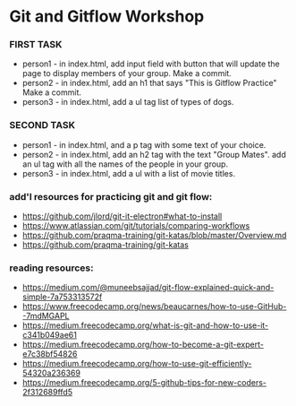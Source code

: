 # Git and Gitflow Workshop
<!-- Created by [Alyssa Graham](https://github.com/agraham0925) and [Marie Trull](https://github.com/marietrull) to help web development students practice the gitflow process in a team setting. -->

### FIRST TASK
* person1 - in index.html, add input field with button that will update the page to display members of your group. Make a commit.
* person2 - in index.html, add an h1 that says "This is Gitflow Practice" Make a commit.
* person3 - in index.html, add a ul tag list of types of dogs.


### SECOND TASK
* person1 - in index.html, and a p tag with some text of your choice.
* person2 - in index.html, add an h2 tag with the text "Group Mates". add an ul tag with all the names of the people in your group.
* person3 - in index.html, add a ul with a list of movie titles.

### add'l resources for practicing git and git flow:
* https://github.com/jlord/git-it-electron#what-to-install
* https://www.atlassian.com/git/tutorials/comparing-workflows
* https://github.com/praqma-training/git-katas/blob/master/Overview.md
* https://github.com/praqma-training/git-katas

### reading resources:
* https://medium.com/@muneebsajjad/git-flow-explained-quick-and-simple-7a753313572f
* https://www.freecodecamp.org/news/beaucarnes/how-to-use-GitHub--7mdMGAPL
* https://medium.freecodecamp.org/what-is-git-and-how-to-use-it-c341b049ae61
* https://medium.freecodecamp.org/how-to-become-a-git-expert-e7c38bf54826
* https://medium.freecodecamp.org/how-to-use-git-efficiently-54320a236369
* https://medium.freecodecamp.org/5-github-tips-for-new-coders-2f312689ffd5 